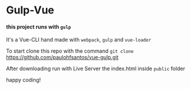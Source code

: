 # Gulp-Vue

#### this project runs with `gulp`

It's a Vue-CLI hand made with `webpack`, `gulp` and `vue-loader`

To start clone this repo with the command `git clone` https://github.com/paulohfsantos/vue-gulp.git

After downloading run with Live Server the index.html inside `public` folder

happy coding!